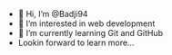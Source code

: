 - 👋 Hi, I’m @Badji94
- 👀 I’m interested in web development
- 🌱 I’m currently learning Git and GitHub
- Lookin forward to learn more...
